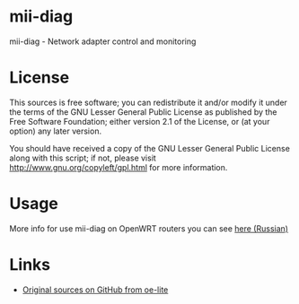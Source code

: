 mii-diag
========

mii-diag - Network adapter control and monitoring


License
=======

This sources is free software; you can redistribute it and/or modify it under the terms of
the GNU Lesser General Public License as published by the Free Software Foundation;
either version 2.1 of the License, or (at your option) any later version.

You should have received a copy of the GNU Lesser General Public License along with this
script; if not, please visit http://www.gnu.org/copyleft/gpl.html for more information.


Usage
=====

More info for use mii-diag on OpenWRT routers you can see [here (Russian)](http://zftlab.org)


Links
=====

* [Original sources on GitHub from oe-lite](https://github.com/oe-lite/base/tree/master/recipes/net-tools/files)

